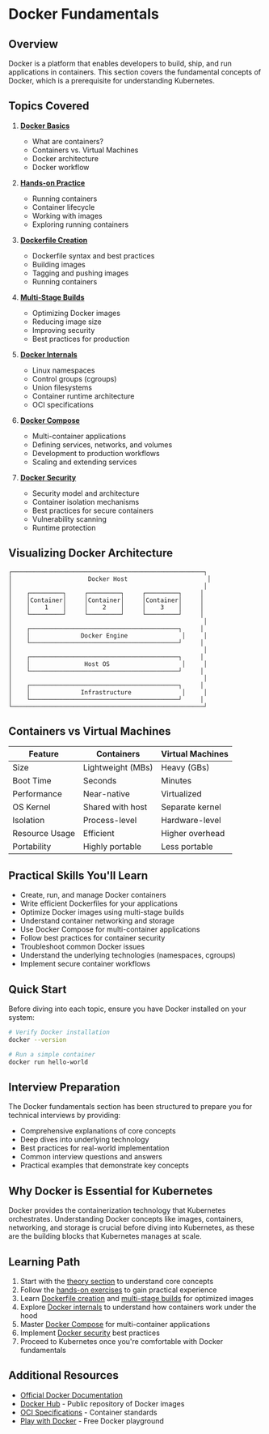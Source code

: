 # Docker Fundamentals

## Overview

Docker is a platform that enables developers to build, ship, and run applications in containers. This section covers the fundamental concepts of Docker, which is a prerequisite for understanding Kubernetes.

## Topics Covered

1. [**Docker Basics**](00-theory.md)
   - What are containers?
   - Containers vs. Virtual Machines
   - Docker architecture
   - Docker workflow

2. [**Hands-on Practice**](01-hands-on.md)
   - Running containers
   - Container lifecycle
   - Working with images
   - Exploring running containers

3. [**Dockerfile Creation**](02-dockerfile-creation.md)
   - Dockerfile syntax and best practices
   - Building images
   - Tagging and pushing images
   - Running containers

4. [**Multi-Stage Builds**](03-multi-stage-builds.md)
   - Optimizing Docker images
   - Reducing image size
   - Improving security
   - Best practices for production

5. [**Docker Internals**](04-docker-internals.md)
   - Linux namespaces
   - Control groups (cgroups)
   - Union filesystems
   - Container runtime architecture
   - OCI specifications

6. [**Docker Compose**](05-docker-compose.md)
   - Multi-container applications
   - Defining services, networks, and volumes
   - Development to production workflows
   - Scaling and extending services

7. [**Docker Security**](06-docker-security.md)
   - Security model and architecture
   - Container isolation mechanisms
   - Best practices for secure containers
   - Vulnerability scanning
   - Runtime protection

## Visualizing Docker Architecture

```
┌─────────────────────────────────────────────────────┐
│                     Docker Host                      │
│                                                     │
│    ┌─────────┐     ┌─────────┐     ┌─────────┐     │
│    │Container│     │Container│     │Container│     │
│    │    1    │     │    2    │     │    3    │     │
│    └─────────┘     └─────────┘     └─────────┘     │
│                                                     │
│    ┌─────────────────────────────────────────┐     │
│    │              Docker Engine               │     │
│    └─────────────────────────────────────────┘     │
│                                                     │
│    ┌─────────────────────────────────────────┐     │
│    │               Host OS                    │     │
│    └─────────────────────────────────────────┘     │
│                                                     │
│    ┌─────────────────────────────────────────┐     │
│    │              Infrastructure              │     │
│    └─────────────────────────────────────────┘     │
└─────────────────────────────────────────────────────┘
```

## Containers vs Virtual Machines

| Feature | Containers | Virtual Machines |
|---------|------------|------------------|
| Size | Lightweight (MBs) | Heavy (GBs) |
| Boot Time | Seconds | Minutes |
| Performance | Near-native | Virtualized |
| OS Kernel | Shared with host | Separate kernel |
| Isolation | Process-level | Hardware-level |
| Resource Usage | Efficient | Higher overhead |
| Portability | Highly portable | Less portable |

## Practical Skills You'll Learn

- Create, run, and manage Docker containers
- Write efficient Dockerfiles for your applications
- Optimize Docker images using multi-stage builds
- Understand container networking and storage
- Use Docker Compose for multi-container applications
- Follow best practices for container security
- Troubleshoot common Docker issues
- Understand the underlying technologies (namespaces, cgroups)
- Implement secure container workflows

## Quick Start

Before diving into each topic, ensure you have Docker installed on your system:

```bash
# Verify Docker installation
docker --version

# Run a simple container
docker run hello-world
```

## Interview Preparation

The Docker fundamentals section has been structured to prepare you for technical interviews by providing:

- Comprehensive explanations of core concepts
- Deep dives into underlying technology
- Best practices for real-world implementation
- Common interview questions and answers
- Practical examples that demonstrate key concepts

## Why Docker is Essential for Kubernetes

Docker provides the containerization technology that Kubernetes orchestrates. Understanding Docker concepts like images, containers, networking, and storage is crucial before diving into Kubernetes, as these are the building blocks that Kubernetes manages at scale.

## Learning Path

1. Start with the [theory section](00-theory.md) to understand core concepts
2. Follow the [hands-on exercises](01-hands-on.md) to gain practical experience
3. Learn [Dockerfile creation](02-dockerfile-creation.md) and [multi-stage builds](03-multi-stage-builds.md) for optimized images
4. Explore [Docker internals](04-docker-internals.md) to understand how containers work under the hood
5. Master [Docker Compose](05-docker-compose.md) for multi-container applications
6. Implement [Docker security](06-docker-security.md) best practices
7. Proceed to Kubernetes once you're comfortable with Docker fundamentals

## Additional Resources

- [Official Docker Documentation](https://docs.docker.com/)
- [Docker Hub](https://hub.docker.com/) - Public repository of Docker images
- [OCI Specifications](https://github.com/opencontainers/runtime-spec) - Container standards
- [Play with Docker](https://labs.play-with-docker.com/) - Free Docker playground 